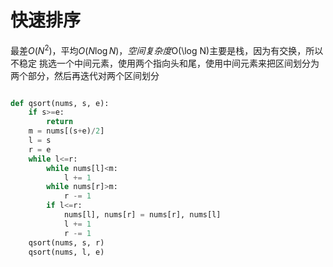 # 快速排序

最差$O(N^2)$，平均$O(N\log N)，空间复杂度$O(\log N)主要是栈，因为有交换，所以不稳定
挑选一个中间元素，使用两个指向头和尾，使用中间元素来把区间划分为两个部分，然后再迭代对两个区间划分

```python

def qsort(nums, s, e):
    if s>=e:
        return
    m = nums[(s+e)/2]
    l = s
    r = e
    while l<=r:
        while nums[l]<m:
            l += 1
        while nums[r]>m:
            r -= 1
        if l<=r:
            nums[l], nums[r] = nums[r], nums[l]
            l += 1
            r -= 1
    qsort(nums, s, r)
    qsort(nums, l, e)
```
